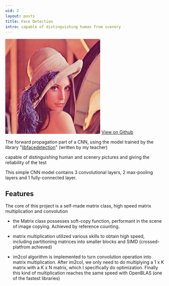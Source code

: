```yaml
---
uid: 2
layout: posts
title: Face Detection
intro: capable of distinguishing human from scenery
---
```


<div>
<img src="/assets/images/projects/Face Detection.jpg" width="300"/>
<a href="https://github.com/wcvanvan/FaceDetection" target="_blank" class="btn btn--primary">View on Github</a>
</div>

The forward propagation part of a CNN, using the model trained by the library "<a href="https://github.com/ShiqiYu/libfacedetection">libfacedetection</a>" (written by my teacher)

capable of distinguishing human and scenery pictures and giving the reliability of the test

This simple CNN model contains 3 convolutional layers, 2 max-pooling layers and 1 fully-connected layer.

## Features
The core of this project is a self-made matrix class, high speed matrix multiplication and convolution

+ the Matrix class possesses soft-copy function, performant in the scene of image copying. Achieved by reference counting.

+ matrix multiplication utilized various skills to obtain high speed, including partitioning matrices into smaller blocks and SIMD (crossed-platfrom achieved)

+ im2col algorithm is implemented to turn convolution operation into matrix multiplication. After im2col, we only need to do multiplying a 1 x K matrix with a K x N matrix, which I specifically do optimization. Finally this kind of multiplication reaches the same speed with OpenBLAS (one of the fastest libraries)